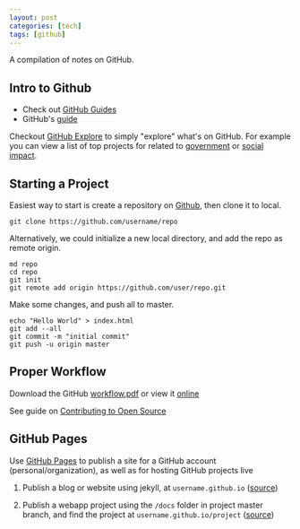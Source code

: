 ```yaml
---
layout: post
categories: [tech]
tags: [github]
---
```


A compilation of notes on GitHub.

<!-- excerpt separator -->

## Intro to Github

- Check out [GitHub Guides](https://guides.github.com/)
- GitHub's [guide](https://guides.github.com/activities/hello-world/)

Checkout [GitHub Explore](https://github.com/explore) to simply "explore" what's on GitHub. For example you can view a list of top projects for related to [government](https://github.com/showcases/government) or [social impact](https://github.com/showcases/social-impact).

## Starting a Project

Easiest way to start is create a repository on [Github](https://github.com), then clone it to local.  

```shell
git clone https://github.com/username/repo
```

Alternatively, we could initialize a new local directory, and add the repo as remote origin.  

```shell
md repo
cd repo
git init
git remote add origin https://github.com/user/repo.git
```

Make some changes, and push all to master.  

```shell
echo "Hello World" > index.html
git add --all
git commit -m "initial commit"
git push -u origin master
```

## Proper Workflow

Download the GitHub [workflow.pdf](https://guides.github.com/pdfs/githubflow-online.pdf) or view it [online](https://guides.github.com/introduction/flow/)  

See guide on [Contributing to Open Source](https://guides.github.com/activities/contributing-to-open-source/)  

## GitHub Pages

Use [GitHub Pages](https://pages.github.com/) to publish a site for a GitHub account (personal/organization), as well as for hosting GitHub projects live  

1. Publish a blog or website using jekyll, at `username.github.io` ([source](https://help.github.com/articles/using-jekyll-as-a-static-site-generator-with-github-pages/))

2. Publish a webapp project using the `/docs` folder in project master branch, and find the project at `username.github.io/project` ([source](https://help.github.com/articles/configuring-a-publishing-source-for-github-pages/))
